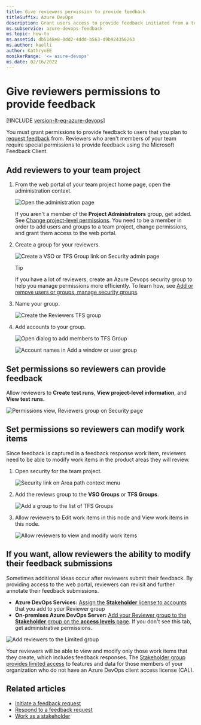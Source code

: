 ```yaml
---
title: Give reviewers permission to provide feedback
titleSuffix: Azure DevOps 
description: Grant users access to provide feedback initiated from a team project in Azure DevOps. 
ms.subservice: azure-devops-feedback
ms.topic: how-to
ms.assetid: db5148e8-0dd2-4ddd-b563-d9b924356263  
ms.author: kaelli
author: KathrynEE 
monikerRange: '<= azure-devops'
ms.date: 02/16/2022
---
```


# Give reviewers permissions to provide feedback


[!INCLUDE [version-lt-eq-azure-devops](../../includes/version-lt-eq-azure-devops.md)]

You must grant permissions to provide feedback to users that you plan to [request feedback](get-feedback.md) from. Reviewers who aren't members of your team require special permissions to provide feedback using the Microsoft Feedback Client. 

## Add reviewers to your team project

1.	From the web portal of your team project home page, open the administration context.  

	![Open the administration page](media/ALM_CAL_OpenAdminPage.png)  

	If you aren't a member of the **Project Administrators** group, get added. See [Change project-level permissions](../../organizations/security/change-project-level-permissions.md). You need to be a member in order to add users and groups to a team project, change permissions, and grant them access to the web portal.

2. Create a group for your reviewers.

	![Create a VSO or TFS Group link on Security admin page ](media/ALM_GP_CreateTFSGroup.png)

	> [!TIP]    
	> If you have a lot of reviewers, create an Azure Devops security  group to help you manage permissions more efficiently. To learn how, see [Add or remove users or groups, manage security groups](../../organizations/security/add-remove-manage-user-group-security-group.md).
 	
3. Name your group.  

	![Create the Reviewers TFS group ](media/ALM_GP_NameGroup.png)  
	
4. Add accounts to your group.  

	![Open dialog to add members to TFS Group ](media/ALM_GP_AddAccounts.png)  
	
	![Account names in Add a window or user group](media/ALM_GP_AddUser.png)  

## Set permissions so reviewers can provide feedback

Allow reviewers to **Create test runs**, **View project-level information**, and **View test runs**.

![Permissions view, Reviewers group on Security page ](media/ALM_GP_SetPermsProvide.png)

## Set permissions so reviewers can modify work items

Since feedback is captured in a feedback response work item, reviewers need to be able to modify work items in the product areas they will review.

1. Open security for the team project.

	![Security link on Area path context menu ](media/ALM_GP_SetPermsModify_Open.png)

2. Add the reviews group to the **VSO Groups** or **TFS Groups**. 

	![Add a group to the list of TFS Groups ](media/ALM_GP_SetPermsModify_Add.png)

3. Allow reviewers to Edit work items in this node and View work items in this node. 

	![Allow reviewers to view and modify work items ](media/ALM_GP_SetPermsModify_Edit.png)

## If you want, allow reviewers the ability to modify their feedback submissions

Sometimes additional ideas occur after reviewers submit their feedback. By providing access to the web portal, reviewers can revisit and further annotate their feedback submissions. 

- **Azure DevOps Services:**  [Assign the **Stakeholder** license to accounts](../../organizations/accounts/add-organization-users.md) that you add to your Reviewer group   
- **On-premises Azure DevOps Server:**  [Add your Reviewer group to the **Stakeholder** group on the **access levels** page](../../organizations/security/change-access-levels.md). If you don't see this tab, get administrative permissions. 

![Add reviewers to the Limited group](media/ALM_GP_ModifyFeedback.png)
 
Your reviewers will be able to view and modify only those work items that they create, which includes feedback responses. The [Stakeholder group provides limited access](../../organizations/security/get-started-stakeholder.md) to features and data for those members of your organization who do not have an Azure DevOps client access license (CAL). 


## Related articles

- [Initiate a feedback request](get-feedback.md)  
- [Respond to a feedback request](give-feedback.md)  
- [Work as a stakeholder](../../organizations/security/get-started-stakeholder.md) 



